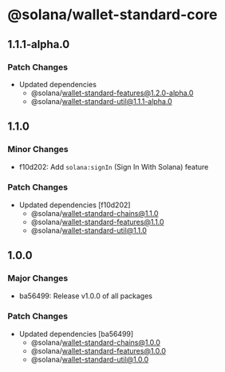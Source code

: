 # @solana/wallet-standard-core

## 1.1.1-alpha.0

### Patch Changes

-   Updated dependencies
    -   @solana/wallet-standard-features@1.2.0-alpha.0
    -   @solana/wallet-standard-util@1.1.1-alpha.0

## 1.1.0

### Minor Changes

-   f10d202: Add `solana:signIn` (Sign In With Solana) feature

### Patch Changes

-   Updated dependencies [f10d202]
    -   @solana/wallet-standard-chains@1.1.0
    -   @solana/wallet-standard-features@1.1.0
    -   @solana/wallet-standard-util@1.1.0

## 1.0.0

### Major Changes

-   ba56499: Release v1.0.0 of all packages

### Patch Changes

-   Updated dependencies [ba56499]
    -   @solana/wallet-standard-chains@1.0.0
    -   @solana/wallet-standard-features@1.0.0
    -   @solana/wallet-standard-util@1.0.0
